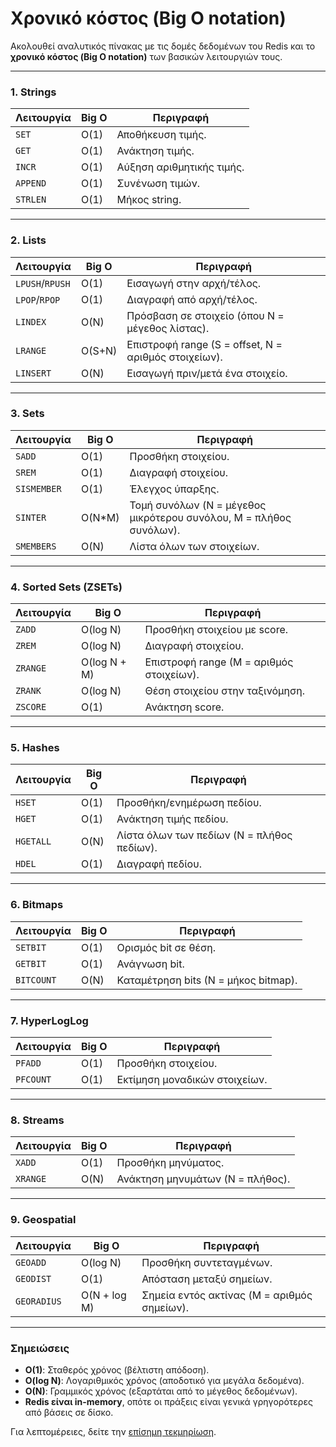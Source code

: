 # Χρονικό κόστος (Big O notation)

Ακολουθεί αναλυτικός πίνακας με τις δομές δεδομένων του Redis και το **χρονικό κόστος (Big O notation)** των βασικών λειτουργιών τους.  

---

### **1. Strings**  
| **Λειτουργία**  | **Big O**  | **Περιγραφή**  |
|---------------|----------|--------------|
| `SET`        | O(1)     | Αποθήκευση τιμής. |
| `GET`        | O(1)     | Ανάκτηση τιμής. |
| `INCR`       | O(1)     | Αύξηση αριθμητικής τιμής. |
| `APPEND`     | O(1)     | Συνένωση τιμών. |
| `STRLEN`     | O(1)     | Μήκος string. |

---

### **2. Lists**  
| **Λειτουργία**  | **Big O**  | **Περιγραφή**  |
|---------------|----------|--------------|
| `LPUSH`/`RPUSH` | O(1)  | Εισαγωγή στην αρχή/τέλος. |
| `LPOP`/`RPOP` | O(1)     | Διαγραφή από αρχή/τέλος. |
| `LINDEX`      | O(N)     | Πρόσβαση σε στοιχείο (όπου N = μέγεθος λίστας). |
| `LRANGE`     | O(S+N)   | Επιστροφή range (S = offset, N = αριθμός στοιχείων). |
| `LINSERT`    | O(N)     | Εισαγωγή πριν/μετά ένα στοιχείο. |

---

### **3. Sets**  
| **Λειτουργία**  | **Big O**  | **Περιγραφή**  |
|---------------|----------|--------------|
| `SADD`       | O(1)     | Προσθήκη στοιχείου. |
| `SREM`       | O(1)     | Διαγραφή στοιχείου. |
| `SISMEMBER`  | O(1)     | Έλεγχος ύπαρξης. |
| `SINTER`     | O(N*M)   | Τομή συνόλων (N = μέγεθος μικρότερου συνόλου, M = πλήθος συνόλων). |
| `SMEMBERS`   | O(N)     | Λίστα όλων των στοιχείων. |

---

### **4. Sorted Sets (ZSETs)**  
| **Λειτουργία**  | **Big O**  | **Περιγραφή**  |
|---------------|----------|--------------|
| `ZADD`       | O(log N) | Προσθήκη στοιχείου με score. |
| `ZREM`       | O(log N) | Διαγραφή στοιχείου. |
| `ZRANGE`     | O(log N + M) | Επιστροφή range (M = αριθμός στοιχείων). |
| `ZRANK`      | O(log N) | Θέση στοιχείου στην ταξινόμηση. |
| `ZSCORE`     | O(1)     | Ανάκτηση score. |

---

### **5. Hashes**  
| **Λειτουργία**  | **Big O**  | **Περιγραφή**  |
|---------------|----------|--------------|
| `HSET`       | O(1)     | Προσθήκη/ενημέρωση πεδίου. |
| `HGET`       | O(1)     | Ανάκτηση τιμής πεδίου. |
| `HGETALL`    | O(N)     | Λίστα όλων των πεδίων (N = πλήθος πεδίων). |
| `HDEL`       | O(1)     | Διαγραφή πεδίου. |

---

### **6. Bitmaps**  
| **Λειτουργία**  | **Big O**  | **Περιγραφή**  |
|---------------|----------|--------------|
| `SETBIT`     | O(1)     | Ορισμός bit σε θέση. |
| `GETBIT`     | O(1)     | Ανάγνωση bit. |
| `BITCOUNT`   | O(N)     | Καταμέτρηση bits (N = μήκος bitmap). |

---

### **7. HyperLogLog**  
| **Λειτουργία**  | **Big O**  | **Περιγραφή**  |
|---------------|----------|--------------|
| `PFADD`      | O(1)     | Προσθήκη στοιχείου. |
| `PFCOUNT`    | O(1)     | Εκτίμηση μοναδικών στοιχείων. |

---

### **8. Streams**  
| **Λειτουργία**  | **Big O**  | **Περιγραφή**  |
|---------------|----------|--------------|
| `XADD`       | O(1)     | Προσθήκη μηνύματος. |
| `XRANGE`     | O(N)     | Ανάκτηση μηνυμάτων (N = πλήθος). |

---

### **9. Geospatial**  
| **Λειτουργία**  | **Big O**  | **Περιγραφή**  |
|---------------|----------|--------------|
| `GEOADD`     | O(log N) | Προσθήκη συντεταγμένων. |
| `GEODIST`    | O(1)     | Απόσταση μεταξύ σημείων. |
| `GEORADIUS`  | O(N + log M) | Σημεία εντός ακτίνας (M = αριθμός σημείων). |

---

### **Σημειώσεις**  
- **O(1)**: Σταθερός χρόνος (βέλτιστη απόδοση).  
- **O(log N)**: Λογαριθμικός χρόνος (αποδοτικό για μεγάλα δεδομένα).  
- **O(N)**: Γραμμικός χρόνος (εξαρτάται από το μέγεθος δεδομένων).  
- **Redis είναι in-memory**, οπότε οι πράξεις είναι γενικά γρηγορότερες από βάσεις σε δίσκο.  

Για λεπτομέρειες, δείτε την [επίσημη τεκμηρίωση](https://redis.io/commands/).
